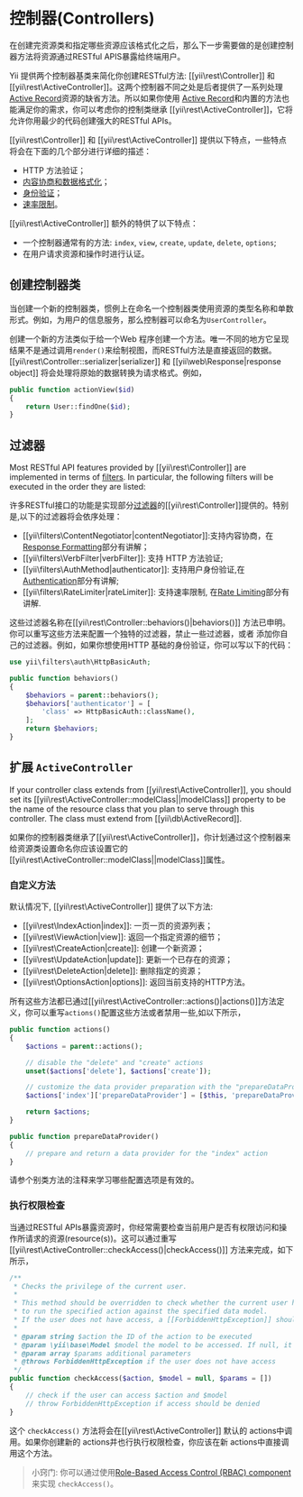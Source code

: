 控制器(Controllers)
===========


在创建完资源类和指定哪些资源应该格式化之后，那么下一步需要做的是创建控制器方法将资源通过RESTful APIS暴露给终端用户。


Yii 提供两个控制器基类来简化你创建RESTful方法:
[[yii\rest\Controller]] 和 [[yii\rest\ActiveController]]。这两个控制器不同之处是后者提供了一系列处理[Active Record](db-active-record.md)资源的缺省方法。所以如果你使用 [Active Record](db-active-record.md)和内置的方法也能满足你的需求，你可以考虑你的控制类继承 [[yii\rest\ActiveController]]，它将允许你用最少的代码创建强大的RESTful APIs。


[[yii\rest\Controller]] 和 [[yii\rest\ActiveController]] 提供以下特点，一些特点将会在下面的几个部分进行详细的描述：


* HTTP 方法验证；
* [内容协商和数据格式化](rest-response-formatting.md)；
* [身份验证](rest-authentication.md)；
* [速率限制](rest-rate-limiting.md)。


[[yii\rest\ActiveController]]  额外的特供了以下特点：

* 一个控制器通常有的方法: `index`, `view`, `create`, `update`, `delete`, `options`;
* 在用户请求资源和操作时进行认证。


## 创建控制器类 <span id="creating-controller"></span>


当创建一个新的控制器类，惯例上在命名一个控制器类使用资源的类型名称和单数形式。例如，为用户的信息服务，那么控制器可以命名为`UserController`。



创建一个新的方法类似于给一个Web 程序创建一个方法。唯一不同的地方它呈现结果不是通过调用`render()`来绘制视图，而RESTful方法是直接返回的数据。 [[yii\rest\Controller::serializer|serializer]] 和 [[yii\web\Response|response object]] 将会处理将原始的数据转换为请求格式。例如，

```php
public function actionView($id)
{
    return User::findOne($id);
}
```


## 过滤器 <span id="filters"></span>

Most RESTful API features provided by [[yii\rest\Controller]] are implemented in terms of [filters](structure-filters.md).
In particular, the following filters will be executed in the order they are listed:

许多RESTful接口的功能是实现部分[过滤器](structure-filters.md)的[[yii\rest\Controller]]提供的。特别是,以下的过滤器将会依序处理：

* [[yii\filters\ContentNegotiator|contentNegotiator]]:支持内容协商，在[Response Formatting](rest-response-formatting.md)部分有讲解；
* [[yii\filters\VerbFilter|verbFilter]]: 支持 HTTP 方法验证;
* [[yii\filters\AuthMethod|authenticator]]: 支持用户身份验证,在[Authentication](rest-authentication.md)部分有讲解;
* [[yii\filters\RateLimiter|rateLimiter]]: 支持速率限制, 在[Rate Limiting](rest-rate-limiting.md)部分有讲解.

这些过滤器名称在[[yii\rest\Controller::behaviors()|behaviors()]] 方法已申明。你可以重写这些方法来配置一个独特的过滤器，禁止一些过滤器，或者 添加你自己的过滤器。例如，如果你想使用HTTP 基础的身份验证，你可以写以下的代码：

```php
use yii\filters\auth\HttpBasicAuth;

public function behaviors()
{
    $behaviors = parent::behaviors();
    $behaviors['authenticator'] = [
        'class' => HttpBasicAuth::className(),
    ];
    return $behaviors;
}
```


## 扩展 `ActiveController` <span id="extending-active-controller"></span>

If your controller class extends from [[yii\rest\ActiveController]], you should set
its [[yii\rest\ActiveController::modelClass||modelClass]] property to be the name of the resource class
that you plan to serve through this controller. The class must extend from [[yii\db\ActiveRecord]].

如果你的控制器类继承了[[yii\rest\ActiveController]]，你计划通过这个控制器来给资源类设置命名你应该设置它的[[yii\rest\ActiveController::modelClass||modelClass]]属性。


### 自定义方法 <span id="customizing-actions"></span>

默认情况下, [[yii\rest\ActiveController]] 提供了以下方法:

* [[yii\rest\IndexAction|index]]: 一页一页的资源列表；
* [[yii\rest\ViewAction|view]]: 返回一个指定资源的细节；
* [[yii\rest\CreateAction|create]]: 创建一个新资源；
* [[yii\rest\UpdateAction|update]]: 更新一个已存在的资源；
* [[yii\rest\DeleteAction|delete]]: 删除指定的资源；
* [[yii\rest\OptionsAction|options]]: 返回当前支持的HTTP方法。

所有这些方法都已通过[[yii\rest\ActiveController::actions()|actions()]]方法定义，你可以重写`actions()`配置这些方法或者禁用一些,如以下所示，

```php
public function actions()
{
    $actions = parent::actions();

    // disable the "delete" and "create" actions
    unset($actions['delete'], $actions['create']);

    // customize the data provider preparation with the "prepareDataProvider()" method
    $actions['index']['prepareDataProvider'] = [$this, 'prepareDataProvider'];

    return $actions;
}

public function prepareDataProvider()
{
    // prepare and return a data provider for the "index" action
}
```

请参个别类方法的注释来学习哪些配置选项是有效的。


### 执行权限检查 <span id="performing-access-check"></span>

当通过RESTful APIs暴露资源时，你经常需要检查当前用户是否有权限访问和操作所请求的资源(resource(s))。这可以通过重写 [[yii\rest\ActiveController::checkAccess()|checkAccess()]] 方法来完成，如下所示，

```php
/**
 * Checks the privilege of the current user.
 *
 * This method should be overridden to check whether the current user has the privilege
 * to run the specified action against the specified data model.
 * If the user does not have access, a [[ForbiddenHttpException]] should be thrown.
 *
 * @param string $action the ID of the action to be executed
 * @param \yii\base\Model $model the model to be accessed. If null, it means no specific model is being accessed.
 * @param array $params additional parameters
 * @throws ForbiddenHttpException if the user does not have access
 */
public function checkAccess($action, $model = null, $params = [])
{
    // check if the user can access $action and $model
    // throw ForbiddenHttpException if access should be denied
}
```

这个 `checkAccess()` 方法将会在[[yii\rest\ActiveController]] 默认的 actions中调用。如果你创建新的 actions并也行执行权限检查，你应该在新 actions中直接调用这个方法。

> 小窍门: 你可以通过使用[Role-Based Access Control (RBAC) component](security-authorization.md)来实现 `checkAccess()`。
